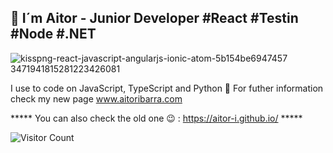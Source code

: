 ##  👋 I´m Aitor - Junior Developer  #React #Testin #Node #.NET

![kisspng-react-javascript-angularjs-ionic-atom-5b154be6947457 3471941815281223426081](https://user-images.githubusercontent.com/54040099/188266790-9ead2e15-c7bc-4fa6-a65a-8d8fb23e6404.png)

I use to code on JavaScript, TypeScript and Python 🐍 
For futher information check my new page www.aitoribarra.com 

***** You can also check the old one 😉 : https://aitor-i.github.io/ *****

![Visitor Count](https://profile-counter.glitch.me/{aitor-i}/count.svg)

